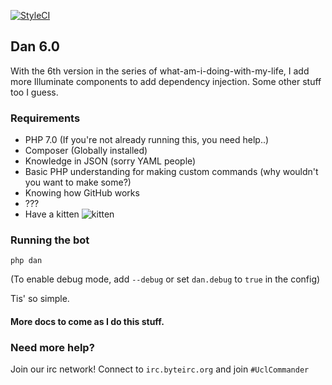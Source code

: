 [![StyleCI](https://styleci.io/repos/25645798/shield)](https://styleci.io/repos/25645798)

## Dan 6.0

With the 6th version in the series of what-am-i-doing-with-my-life, I add more Illuminate components to add dependency injection. Some other stuff too I guess.
 
### Requirements
 - PHP 7.0 (If you're not already running this, you need help..)
 - Composer (Globally installed)
 - Knowledge in JSON (sorry YAML people)
 - Basic PHP understanding for making custom commands (why wouldn't you want to make some?)
 - Knowing how GitHub works
 - ???
 - Have a kitten ![kitten](http://images4.fanpop.com/image/photos/16100000/Cute-Kitten-kittens-16122951-1280-800.jpg)

### Running the bot

```
php dan
```

(To enable debug mode, add `--debug` or set `dan.debug` to `true` in the config)

Tis' so simple.



#### More docs to come as I do this stuff.


### Need more help?

Join our irc network! Connect to `irc.byteirc.org` and join `#UclCommander`
